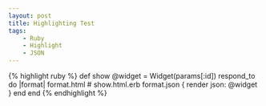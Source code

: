 ```yaml
---
layout: post
title: Highlighting Test
tags:
    - Ruby
    - Highlight
    - JSON
---
```


{% highlight ruby %}
def show
    @widget = Widget(params[:id])
    respond_to do |format|
        format.html # show.html.erb
        format.json { render json: @widget }
    end
end
{% endhighlight %}

